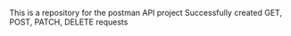 This is a repository for the postman API project
Successfully created GET, POST, PATCH, DELETE requests
